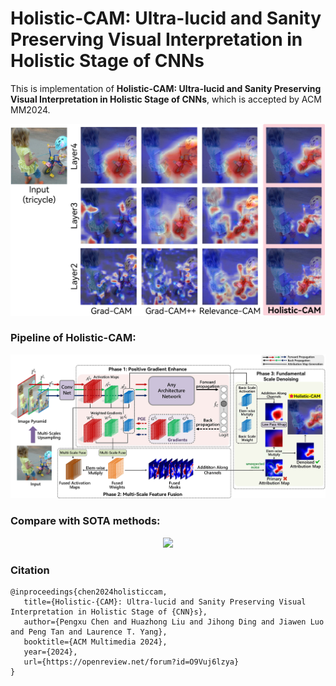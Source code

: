 # Holistic-CAM: Ultra-lucid and Sanity Preserving Visual Interpretation in Holistic Stage of CNNs

This is implementation of **Holistic-CAM: Ultra-lucid and Sanity Preserving Visual Interpretation in Holistic Stage of CNNs**, which is accepted by ACM MM2024.
<p style="text-align: center">
<img src="figures/firstFigure.jpg" style="width: 600px; height: auto">
</p>
 


### Pipeline of Holistic-CAM:
<p style="text-align: center">
<img src="figures/pipeline_new.jpg" style="width: 800px; height: auto">
</p>



### Compare with SOTA methods:
<p style="text-align: center">
<img src="figures/allCompare.jpg" style="width: 800px; height: auto">
</p>



### Citation
```
@inproceedings{chen2024holisticcam, 
   title={Holistic-{CAM}: Ultra-lucid and Sanity Preserving Visual Interpretation in Holistic Stage of {CNN}s}, 
   author={Pengxu Chen and Huazhong Liu and Jihong Ding and Jiawen Luo and Peng Tan and Laurence T. Yang}, 
   booktitle={ACM Multimedia 2024}, 
   year={2024}, 
   url={https://openreview.net/forum?id=O9Vuj6lzya} 
}
```

